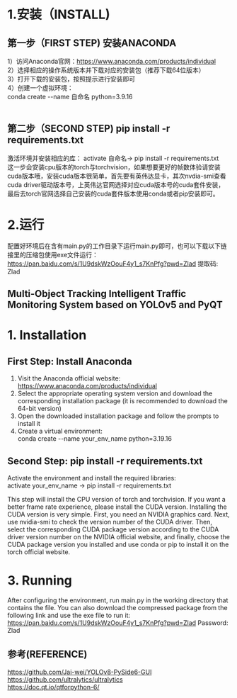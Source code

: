 # 1.安装（INSTALL)
## 第一步（FIRST STEP) 安装ANACONDA<br>
1）访问Anaconda官网：https://www.anaconda.com/products/individual<br>
2）选择相应的操作系统版本并下载对应的安装包（推荐下载64位版本）<br>
3）打开下载的安装包，按照提示进行安装即可<br>
4）创建一个虚拟环境：<br>
conda create --name 自命名 python=3.9.16<br>
<br>
## 第二步（SECOND STEP) pip install -r requirements.txt<br>
激活环境并安装相应的库：  activate 自命名-> pip install -r requirements.txt<br>
这一步会安装cpu版本的torch与torchvision，如果想要更好的帧数体验请安装cuda版本哦，安装cuda版本很简单，首先要有英伟达显卡，其次nvdia-smi查看cuda driver驱动版本号，上英伟达官网选择对应cuda版本号的cuda套件安装，最后去torch官网选择自己安装的cuda套件版本使用conda或者pip安装即可。<br>
# 2.运行
配置好环境后在含有main.py的工作目录下运行main.py即可，也可以下载以下链接里的压缩包使用exe文件运行：<br>
https://pan.baidu.com/s/1U9dskWzOouF4y1_s7KnPfg?pwd=Zlad 提取码: Zlad

## Multi-Object Tracking Intelligent Traffic Monitoring System based on YOLOv5 and PyQT
# 1. Installation
## First Step: Install Anaconda
1) Visit the Anaconda official website: https://www.anaconda.com/products/individual<br>
2) Select the appropriate operating system version and download the corresponding installation package (it is recommended to download the 64-bit version)<br>
3) Open the downloaded installation package and follow the prompts to install it<br>
4) Create a virtual environment:<br>
conda create --name your_env_name python=3.19.16<br>

## Second Step: pip install -r requirements.txt
Activate the environment and install the required libraries:<br>
activate your_env_name -> pip install -r requirements.txt<br>

This step will install the CPU version of torch and torchvision. If you want a better frame rate experience, please install the CUDA version. Installing the CUDA version is very simple. First, you need an NVIDIA graphics card. Next, use nvidia-smi to check the version number of the CUDA driver. Then, select the corresponding CUDA package version according to the CUDA driver version number on the NVIDIA official website, and finally, choose the CUDA package version you installed and use conda or pip to install it on the torch official website.

# 3. Running
After configuring the environment, run main.py in the working directory that contains the file. You can also download the compressed package from the following link and use the exe file to run it:<br>
https://pan.baidu.com/s/1U9dskWzOouF4y1_s7KnPfg?pwd=Zlad Password: Zlad

## 参考(REFERENCE)
https://github.com/Jai-wei/YOLOv8-PySide6-GUI<br>
https://github.com/ultralytics/ultralytics<br>
https://doc.qt.io/qtforpython-6/






